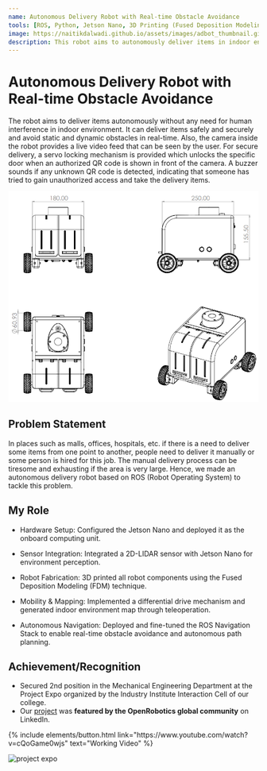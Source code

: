 ```yaml
---
name: Autonomous Delivery Robot with Real-time Obstacle Avoidance
tools: [ROS, Python, Jetson Nano, 3D Printing (Fused Deposition Modeling), Arduino,Solidworks, Fusion360]
image: https://naitikdalwadi.github.io/assets/images/adbot_thumbnail.gif
description: This robot aims to autonomously deliver items in indoor environments such as hospitals, malls, offices, restaurants, warehouses, etc. from one point to another.
---
```


# Autonomous Delivery Robot with Real-time Obstacle Avoidance

The robot aims to deliver items autonomously without any need for human interference in indoor environment. It can deliver items
safely and securely and avoid static and dynamic obstacles in real-time. Also, the camera inside the robot provides a live video
feed that can be seen by the user. For secure delivery, a servo locking mechanism is provided which unlocks the specific door when
an authorized QR code is shown in front of the camera. A buzzer sounds if any unknown QR code is detected, indicating that someone
has tried to gain unauthorized access and take the delivery items.

![ADBot drawing](/assets/images/ADBot_Drawing.png)

## Problem Statement

In places such as malls, offices, hospitals, etc. if there is a need to deliver some items from one point to another, people need to
deliver it manually or some person is hired for this job. The manual delivery process can be tiresome and exhausting if the area is
very large. Hence, we made an autonomous delivery robot based on ROS (Robot Operating System) to tackle this problem.

## My Role

- Hardware Setup: Configured the Jetson Nano and deployed it as the onboard computing unit.

- Sensor Integration: Integrated a 2D-LIDAR sensor with Jetson Nano for environment perception.

- Robot Fabrication: 3D printed all robot components using the Fused Deposition Modeling (FDM) technique.

- Mobility & Mapping: Implemented a differential drive mechanism and generated indoor environment map through teleoperation.

- Autonomous Navigation: Deployed and fine-tuned the ROS Navigation Stack to enable real-time obstacle avoidance and autonomous path planning.

## Achievement/Recognition

- Secured 2nd position in the Mechanical Engineering Department at the Project Expo organized by the Industry Institute Interaction Cell of our college.
- Our [project](https://www.linkedin.com/posts/open-source-robotics-foundation_project-ros-technology-activity-6920412550727708672-o6te/?utm_source=share&utm_medium=member_android&rcm=ACoAAC-JZ1wBdc5Iqw8hnJKpKGOtp-p7sR_x-ag) was **featured by the OpenRobotics global community** on LinkedIn.

<p class="text-center">
{% include elements/button.html link="https://www.youtube.com/watch?v=cQoGame0wjs" text="Working Video" %}
</p>

![project expo](/assets/images/project_expo.JPG)